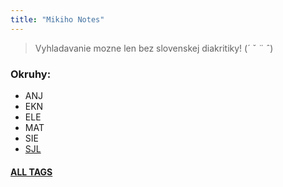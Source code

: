```yaml
---
title: "Mikiho Notes"
---
```

> Vyhladavanie mozne len bez slovenskej diakritiky! (´ ˇ ¨ ˆ)

### Okruhy:

- ANJ
- EKN
- ELE
- MAT
- SIE
- [SJL](/sjl)


#### [ALL TAGS](/tags)